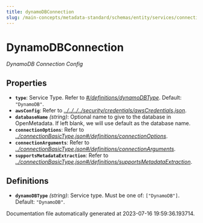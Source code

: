 ```yaml
---
title: dynamoDBConnection
slug: /main-concepts/metadata-standard/schemas/entity/services/connections/database/dynamodbconnection
---
```


# DynamoDBConnection

*DynamoDB Connection Config*

## Properties

- **`type`**: Service Type. Refer to *[#/definitions/dynamoDBType](#definitions/dynamoDBType)*. Default: `"DynamoDB"`.
- **`awsConfig`**: Refer to *[../../../../security/credentials/awsCredentials.json](#/../../../security/credentials/awsCredentials.json)*.
- **`databaseName`** *(string)*: Optional name to give to the database in OpenMetadata. If left blank, we will use default as the database name.
- **`connectionOptions`**: Refer to *[../connectionBasicType.json#/definitions/connectionOptions](#/connectionBasicType.json#/definitions/connectionOptions)*.
- **`connectionArguments`**: Refer to *[../connectionBasicType.json#/definitions/connectionArguments](#/connectionBasicType.json#/definitions/connectionArguments)*.
- **`supportsMetadataExtraction`**: Refer to *[../connectionBasicType.json#/definitions/supportsMetadataExtraction](#/connectionBasicType.json#/definitions/supportsMetadataExtraction)*.
## Definitions

- <a id="definitions/dynamoDBType"></a>**`dynamoDBType`** *(string)*: Service type. Must be one of: `["DynamoDB"]`. Default: `"DynamoDB"`.


Documentation file automatically generated at 2023-07-16 19:59:36.193714.

